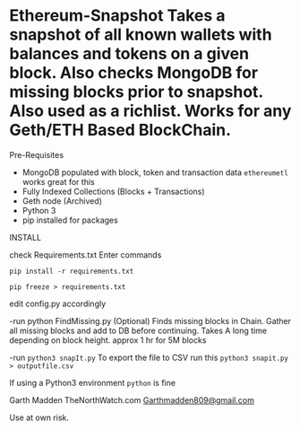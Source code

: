 # Ethereum-Snapshot Takes a snapshot of all known wallets with balances and tokens on a given block. Also checks MongoDB for missing blocks prior to snapshot. Also used as a richlist. Works for any Geth/ETH Based BlockChain.

Pre-Requisites

- MongoDB populated with block, token and transaction data
```ethereumetl``` works great for this
- Fully Indexed Collections (Blocks + Transactions)
- Geth node (Archived)
- Python 3
- pip installed for packages

INSTALL

check Requirements.txt
Enter commands

```pip install -r requirements.txt```

```pip freeze > requirements.txt```

edit config.py accordingly

-run python FindMissing.py (Optional) 
Finds missing blocks in Chain. Gather all missing blocks and add to DB before continuing.
Takes A long time depending on block height. approx 1 hr for 5M blocks

-run ```python3 snapIt.py```
To export the file to CSV run this ```python3 snapit.py > outputfile.csv```

If using a Python3 environment ```python``` is fine


Garth Madden
TheNorthWatch.com
Garthmadden809@gmail.com 
 
 Use at own risk.

